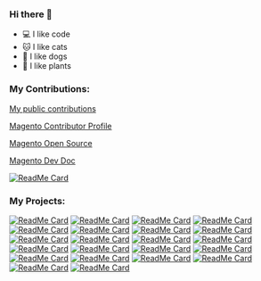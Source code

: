 ### Hi there 👋

- 💻 I like code
- 🐱 I like cats
- 🐶 I like dogs
- 🌱 I like plants

### My Contributions:

[My public contributions](https://github.com/pulls?q=is%3Apr+author%3Athomas-kl1)

[Magento Contributor Profile](https://opensource.magento.com/profile/thomas-kl1/contribution_statistic)

[Magento Open Source](https://github.com/magento/magento2/pulls?q=is%3Apr+author%3Athomas-kl1)

[Magento Dev Doc](https://github.com/magento/devdocs/pulls?q=is%3Apr+author%3Athomas-kl1)

[![ReadMe Card](https://github-readme-stats.vercel.app/api/pin/?username=redchamps&repo=clean-admin-menu&theme=dark)](https://github.com/redchamps/clean-admin-menu)

### My Projects:

[![ReadMe Card](https://github-readme-stats.vercel.app/api/pin/?username=thomas-kl1&repo=php-sdk-zoho-desk&theme=dark)](https://github.com/thomas-kl1/php-sdk-zoho-desk)
[![ReadMe Card](https://github-readme-stats.vercel.app/api/pin/?username=thomas-kl1&repo=php-combine-conditions&theme=dark)](https://github.com/thomas-kl1/php-combine-conditions)
[![ReadMe Card](https://github-readme-stats.vercel.app/api/pin/?username=opengento&repo=magento2-downgrade-ee-ce&theme=dark)](https://github.com/opengento/magento2-downgrade-ee-ce)
[![ReadMe Card](https://github-readme-stats.vercel.app/api/pin/?username=opengento&repo=magento2-saleable&theme=dark)](https://github.com/opengento/magento2-saleable)
[![ReadMe Card](https://github-readme-stats.vercel.app/api/pin/?username=opengento&repo=magento2-gdpr&theme=dark)](https://github.com/opengento/magento2-gdpr)
[![ReadMe Card](https://github-readme-stats.vercel.app/api/pin/?username=opengento&repo=magento2-country-store&theme=dark)](https://github.com/opengento/magento2-country-store)
[![ReadMe Card](https://github-readme-stats.vercel.app/api/pin/?username=opengento&repo=magento2-country-store-switcher&theme=dark)](https://github.com/opengento/magento2-country-store-switcher)
[![ReadMe Card](https://github-readme-stats.vercel.app/api/pin/?username=opengento&repo=magento2-country-store-phone&theme=dark)](https://github.com/opengento/magento2-country-store-phone)
[![ReadMe Card](https://github-readme-stats.vercel.app/api/pin/?username=opengento&repo=magento2-country-store-redirect&theme=dark)](https://github.com/opengento/magento2-country-store-redirect)
[![ReadMe Card](https://github-readme-stats.vercel.app/api/pin/?username=opengento&repo=magento2-document&theme=dark)](https://github.com/opengento/magento2-document)
[![ReadMe Card](https://github-readme-stats.vercel.app/api/pin/?username=opengento&repo=magento2-document-widget&theme=dark)](https://github.com/opengento/magento2-document-widget)
[![ReadMe Card](https://github-readme-stats.vercel.app/api/pin/?username=opengento&repo=magento2-document-search&theme=dark)](https://github.com/opengento/magento2-document-search)
[![ReadMe Card](https://github-readme-stats.vercel.app/api/pin/?username=opengento&repo=magento2-document-product-link&theme=dark)](https://github.com/opengento/magento2-document-product-link)
[![ReadMe Card](https://github-readme-stats.vercel.app/api/pin/?username=opengento&repo=magento2-document-product-search&theme=dark)](https://github.com/opengento/magento2-document-product-search)
[![ReadMe Card](https://github-readme-stats.vercel.app/api/pin/?username=thomas-kl1&repo=magento2-base-light&theme=dark)](https://github.com/thomas-kl1/magento2-base-light)
[![ReadMe Card](https://github-readme-stats.vercel.app/api/pin/?username=thomas-kl1&repo=magento-2-phone-number-lib&theme=dark)](https://github.com/thomas-kl1/magento-2-phone-number-lib)
[![ReadMe Card](https://github-readme-stats.vercel.app/api/pin/?username=thomas-kl1&repo=magento-2-catalog-default-qty&theme=dark)](https://github.com/thomas-kl1/magento-2-catalog-default-qty)
[![ReadMe Card](https://github-readme-stats.vercel.app/api/pin/?username=thomas-kl1&repo=magento-2-install-schema-generator&theme=dark)](https://github.com/thomas-kl1/magento-2-install-schema-generator)
[![ReadMe Card](https://github-readme-stats.vercel.app/api/pin/?username=thomas-kl1&repo=magento2-payment-method-availability&theme=dark)](https://github.com/thomas-kl1/magento2-payment-method-availability)
[![ReadMe Card](https://github-readme-stats.vercel.app/api/pin/?username=thomas-kl1&repo=magento-2-logger-example&theme=dark)](https://github.com/thomas-kl1/magento-2-logger-example)
[![ReadMe Card](https://github-readme-stats.vercel.app/api/pin/?username=thomas-kl1&repo=magento-2-disabled-reports&theme=dark)](https://github.com/thomas-kl1/magento-2-disabled-reports)
[![ReadMe Card](https://github-readme-stats.vercel.app/api/pin/?username=thomas-kl1&repo=deployment-scripts&theme=dark)](https://github.com/thomas-kl1/deployment-scripts)

